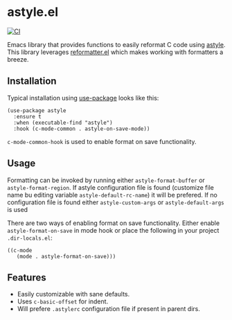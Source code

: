 # astyle.el

[![CI](https://github.com/storvik/emacs-astyle/workflows/CI/badge.svg)](https://github.com/storvik/emacs-astyle/actions)

Emacs library that provides functions to easily reformat C code using [astyle](http://astyle.sourceforge.net/astyle.html).
This library leverages [reformatter.el](https://github.com/purcell/reformatter.el) which makes working with formatters a breeze.

## Installation

Typical installation using [use-package](https://github.com/jwiegley/use-package) looks like this:

``` emacs-lisp
(use-package astyle
  :ensure t
  :when (executable-find "astyle")
  :hook (c-mode-common . astyle-on-save-mode))
```

`c-mode-common-hook` is used to enable format on save functionality.

## Usage

Formatting can be invoked by running either `astyle-format-buffer` or `astyle-format-region`.
If astyle configuration file is found (customize file name bu editing variable `astyle-default-rc-name`) it will be prefered.
If no configuration file is found either `astyle-custom-args` or `astyle-default-args` is used

There are two ways of enabling format on save functionality.
Either enable `astyle-format-on-save` in mode hook or place the following in your project `.dir-locals.el`:

``` emacs-lisp
((c-mode
   (mode . astyle-format-on-save)))
```

## Features

- Easily customizable with sane defaults.
- Uses `c-basic-offset` for indent.
- Will prefere `.astylerc` configuration file if present in parent dirs.
